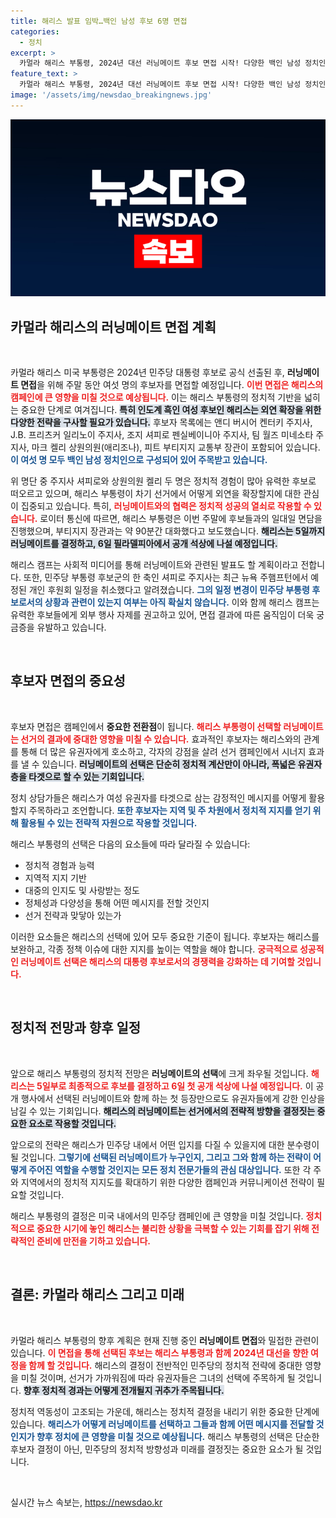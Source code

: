 ```yaml
---
title: 해리스 발표 임박…백인 남성 후보 6명 면접
categories:
  - 정치
excerpt: >
  카멀라 해리스 부통령, 2024년 대선 러닝메이트 후보 면접 시작! 다양한 백인 남성 정치인들과의 만남이 그녀의 캠페인에 어떤 영향을 미칠까? 필라델피아에서의 첫 공개 석상이 기대된다!
feature_text: >
  카멀라 해리스 부통령, 2024년 대선 러닝메이트 후보 면접 시작! 다양한 백인 남성 정치인들과의 만남이 그녀의 캠페인에 어떤 영향을 미칠까? 필라델피아에서의 첫 공개 석상이 기대된다!
image: '/assets/img/newsdao_breakingnews.jpg'
---
```


<p><img src="/assets/img/newsdao_breakingnews.jpg" alt="cryptoinkorea 속보" /></p>

<h2 data-ke-size="size26">카멀라 해리스의 러닝메이트 면접 계획</h2>

<p data-ke-size="size16">&nbsp;</p>

<p>카멀라 해리스 미국 부통령은 2024년 민주당 대통령 후보로 공식 선출된 후, <strong><b>러닝메이트 면접</b></strong>을 위해 주말 동안 여섯 명의 후보자를 면접할 예정입니다. <b><span style="color: #ee2323;">이번 면접은 해리스의 캠페인에 큰 영향을 미칠 것으로 예상됩니다.</span></b> 이는 해리스 부통령의 정치적 기반을 넓히는 중요한 단계로 여겨집니다. <b><span style="background-color: #21538527;">특히 인도계 흑인 여성 후보인 해리스는 외연 확장을 위한 다양한 전략을 구사할 필요가 있습니다.</span></b> 후보자 목록에는 앤디 버시어 켄터키 주지사, J.B. 프리츠커 일리노이 주지사, 조지 셔피로 펜실베이니아 주지사, 팀 월즈 미네소타 주지사, 마크 켈리 상원의원(애리조나), 피트 부티지지 교통부 장관이 포함되어 있습니다. <b><span style="color: #1a5490;">이 여섯 명 모두 백인 남성 정치인으로 구성되어 있어 주목받고 있습니다.</span></b> </p>

<p>위 명단 중 주지사 셔피로와 상원의원 켈리 두 명은 정치적 경험이 많아 유력한 후보로 떠오르고 있으며, 해리스 부통령이 차기 선거에서 어떻게 외연을 확장할지에 대한 관심이 집중되고 있습니다. 특히, <b><span style="color: #ee2323;">러닝메이트와의 협력은 정치적 성공의 열쇠로 작용할 수 있습니다.</span></b> 로이터 통신에 따르면, 해리스 부통령은 이번 주말에 후보들과의 일대일 면담을 진행했으며, 부티지지 장관과는 약 90분간 대화했다고 보도했습니다.  <b><span style="background-color: #21538527;">해리스는 5일까지 러닝메이트를 결정하고, 6일 필라델피아에서 공개 석상에 나설 예정입니다.</span></b></p>

<p>해리스 캠프는 사회적 미디어를 통해 러닝메이트와 관련된 발표도 할 계획이라고 전합니다. 또한, 민주당 부통령 후보군의 한 축인 셔피로 주지사는 최근 뉴욕 주햄프턴에서 예정된 개인 후원회 일정을 취소했다고 알려졌습니다. <b><span style="color: #1a5490;">그의 일정 변경이 민주당 부통령 후보로서의 상황과 관련이 있는지 여부는 아직 확실치 않습니다.</span></b> 이와 함께 해리스 캠프는 유력한 후보들에게 외부 행사 자제를 권고하고 있어, 면접 결과에 따른 움직임이 더욱 궁금증을 유발하고 있습니다.</p>

<p data-ke-size="size16">&nbsp;</p>

<h2 data-ke-size="size26">후보자 면접의 중요성</h2>

<p data-ke-size="size16">&nbsp;</p>

<p>후보자 면접은 캠페인에서 <strong><b>중요한 전환점</b></strong>이 됩니다. <b><span style="color: #ee2323;">해리스 부통령이 선택할 러닝메이트는 선거의 결과에 중대한 영향을 미칠 수 있습니다.</span></b> 효과적인 후보자는 해리스와의 관계를 통해 더 많은 유권자에게 호소하고, 각자의 강점을 살려 선거 캠페인에서 시너지 효과를 낼 수 있습니다. <b><span style="background-color: #21538527;">러닝메이트의 선택은 단순히 정치적 계산만이 아니라, 폭넓은 유권자층을 타겟으로 할 수 있는 기회입니다.</span></b> </p>

<p>정치 상담가들은 해리스가 여성 유권자를 타겟으로 삼는 감정적인 메시지를 어떻게 활용할지 주목하라고 조언합니다. <b><span style="color: #1a5490;">또한 후보자는 지역 및 주 차원에서 정치적 지지를 얻기 위해 활용될 수 있는 전략적 자원으로 작용할 것입니다.</span></b> </p>

<p>해리스 부통령의 선택은 다음의 요소들에 따라 달라질 수 있습니다:</p>

<ul>
  <li>정치적 경험과 능력</li>
  <li>지역적 지지 기반</li>
  <li>대중의 인지도 및 사랑받는 정도</li>
  <li>정체성과 다양성을 통해 어떤 메시지를 전할 것인지</li>
  <li>선거 전략과 맞닿아 있는가</li>
</ul>

<p>이러한 요소들은 해리스의 선택에 있어 모두 중요한 기준이 됩니다. 후보자는 해리스를 보완하고, 각종 정책 이슈에 대한 지지를 높이는 역할을 해야 합니다. <b><span style="color: #ee2323;">궁극적으로 성공적인 러닝메이트 선택은 해리스의 대통령 후보로서의 경쟁력을 강화하는 데 기여할 것입니다.</span></b></p>

<p data-ke-size="size16">&nbsp;</p>

<h2 data-ke-size="size26">정치적 전망과 향후 일정</h2>

<p data-ke-size="size16">&nbsp;</p>

<p>앞으로 해리스 부통령의 정치적 전망은 <b>러닝메이트의 선택</b>에 크게 좌우될 것입니다. <b><span style="color: #ee2323;">해리스는 5일부로 최종적으로 후보를 결정하고 6일 첫 공개 석상에 나설 예정입니다.</span></b> 이 공개 행사에서 선택된 러닝메이트와 함께 하는 첫 등장만으로도 유권자들에게 강한 인상을 남길 수 있는 기회입니다. <b><span style="background-color: #21538527;">해리스의 러닝메이트는 선거에서의 전략적 방향을 결정짓는 중요한 요소로 작용할 것입니다.</span></b> </p>

<p>앞으로의 전략은 해리스가 민주당 내에서 어떤 입지를 다질 수 있을지에 대한 분수령이 될 것입니다. <b><span style="color: #1a5490;">그렇기에 선택된 러닝메이트가 누구인지, 그리고 그와 함께 하는 전략이 어떻게 주어진 역할을 수행할 것인지는 모든 정치 전문가들의 관심 대상입니다.</span></b> 또한 각 주와 지역에서의 정치적 지지도를 확대하기 위한 다양한 캠페인과 커뮤니케이션 전략이 필요할 것입니다.</p>

<p>해리스 부통령의 결정은 미국 내에서의 민주당 캠페인에 큰 영향을 미칠 것입니다. <b><span style="color: #ee2323;">정치적으로 중요한 시기에 놓인 해리스는 불리한 상황을 극복할 수 있는 기회를 잡기 위해 전략적인 준비에 만전을 기하고 있습니다.</span></b> </p>

<p data-ke-size="size16">&nbsp;</p>

<h2 data-ke-size="size26">결론: 카멀라 해리스 그리고 미래</h2>

<p data-ke-size="size16">&nbsp;</p>

<p>카멀라 해리스 부통령의 향후 계획은 현재 진행 중인 <strong><b>러닝메이트 면접</b></strong>와 밀접한 관련이 있습니다. <b><span style="color: #ee2323;">이 면접을 통해 선택된 후보는 해리스 부통령과 함께 2024년 대선을 향한 여정을 함께 할 것입니다.</span></b> 해리스의 결정이 전반적인 민주당의 정치적 전략에 중대한 영향을 미칠 것이며, 선거가 가까워짐에 따라 유권자들은 그녀의 선택에 주목하게 될 것입니다. <b><span style="background-color: #21538527;">향후 정치적 경과는 어떻게 전개될지 귀추가 주목됩니다.</span></b> </p>

<p>정치적 역동성이 고조되는 가운데, 해리스는 정치적 결정을 내리기 위한 중요한 단계에 있습니다. <b><span style="color: #1a5490;">해리스가 어떻게 러닝메이트를 선택하고 그들과 함께 어떤 메시지를 전달할 것인지가 향후 정치에 큰 영향을 미칠 것으로 예상됩니다.</span></b> 해리스 부통령의 선택은 단순한 후보자 결정이 아닌, 민주당의 정치적 방향성과 미래를 결정짓는 중요한 요소가 될 것입니다. </p>

<p data-ke-size="size16">&nbsp;</p>
실시간 뉴스 속보는, <a href="https://newsdao.kr" rel="dofollow">https://newsdao.kr</a>



